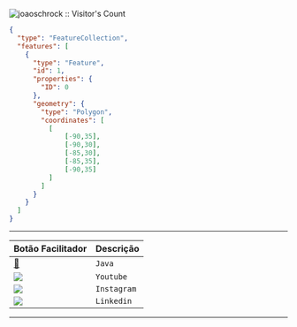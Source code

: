 <p align="left"><img src="https://profile-counter.glitch.me/{joaoschrock}/count.svg" alt="joaoschrock :: Visitor's Count" /></p>

```geojson
{
  "type": "FeatureCollection",
  "features": [
    {
      "type": "Feature",
      "id": 1,
      "properties": {
        "ID": 0
      },
      "geometry": {
        "type": "Polygon",
        "coordinates": [
          [
              [-90,35],
              [-90,30],
              [-85,30],
              [-85,35],
              [-90,35]
          ]
        ]
      }
    }
  ]
}
```
<div> 
 
 <hr>
 
 <div>

</div>
    
<div 


### [](/)


<div align="center">

| Botão Facilitador | Descrição |
| --- | --- |
| [📂](https://github.com/JoaoSchrock/Java/) | `Java` |                                                                                                       
|   <a href="https://www.youtube.com/channel/UCY1ZlKV-bSjpBNw4GkXboBA" target="_blank"><img src="https://img.shields.io/badge/YouTube-FF0000?style=for-the-badge&logo=youtube&logoColor=white" target="_blank"></a>| `Youtube` |
| <a href="https://www.instagram.com/tech.juliana/" target="_blank"><img src="https://img.shields.io/badge/-Instagram-%23E4405F?style=for-the-badge&logo=instagram&logoColor=white" target="_blank"></a> | `Instagram` |
| <a href="https://www.linkedin.com/in/joaoschrock/" target="_blank"><img src="https://img.shields.io/badge/-LinkedIn-%230077B5?style=for-the-badge&logo=linkedin&logoColor=white" target="_blank"></a>  | `Linkedin` |

 <hr>


      
 






  

